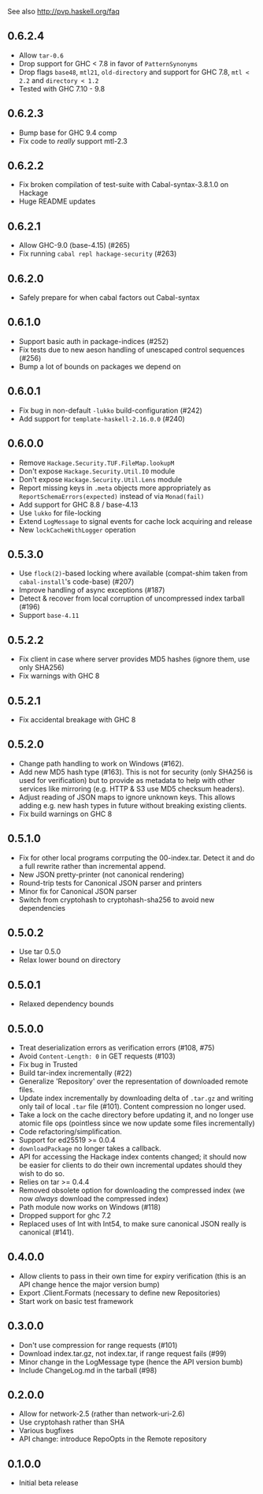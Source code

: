 See also http://pvp.haskell.org/faq

0.6.2.4
-------

* Allow `tar-0.6`
* Drop support for GHC < 7.8 in favor of `PatternSynonyms`
* Drop flags `base48`, `mtl21`, `old-directory` and support for GHC 7.8, `mtl < 2.2` and `directory < 1.2`
* Tested with GHC 7.10 - 9.8

0.6.2.3
-------

* Bump base for GHC 9.4 comp
* Fix code to *really* support mtl-2.3

0.6.2.2
-------

* Fix broken compilation of test-suite with Cabal-syntax-3.8.1.0 on Hackage
* Huge README updates

0.6.2.1
-------

* Allow GHC-9.0 (base-4.15) (#265)
* Fix running `cabal repl hackage-security` (#263)

0.6.2.0
-------

* Safely prepare for when cabal factors out Cabal-syntax

0.6.1.0
-------

* Support basic auth in package-indices (#252)
* Fix tests due to new aeson handling of unescaped control sequences (#256)
* Bump a lot of bounds on packages we depend on

0.6.0.1
-------

* Fix bug in non-default `-lukko` build-configuration (#242)
* Add support for `template-haskell-2.16.0.0` (#240)

0.6.0.0
-------

* Remove `Hackage.Security.TUF.FileMap.lookupM`
* Don't expose `Hackage.Security.Util.IO` module
* Don't expose `Hackage.Security.Util.Lens` module
* Report missing keys in `.meta` objects more appropriately as
  `ReportSchemaErrors(expected)` instead of via `Monad(fail)`
* Add support for GHC 8.8 / base-4.13
* Use `lukko` for file-locking
* Extend `LogMessage` to signal events for cache lock acquiring and release
* New `lockCacheWithLogger` operation

0.5.3.0
-------

* Use `flock(2)`-based locking where available
  (compat-shim taken from `cabal-install`'s code-base) (#207)
* Improve handling of async exceptions (#187)
* Detect & recover from local corruption of uncompressed index tarball (#196)
* Support `base-4.11`

0.5.2.2
-------

* Fix client in case where server provides MD5 hashes
  (ignore them, use only SHA256)
* Fix warnings with GHC 8

0.5.2.1
-------

* Fix accidental breakage with GHC 8

0.5.2.0
-------

* Change path handling to work on Windows (#162).
* Add new MD5 hash type (#163). This is not for security (only SHA256 is
  used for verification) but to provide as metadata to help with other
  services like mirroring (e.g. HTTP & S3 use MD5 checksum headers).
* Adjust reading of JSON maps to ignore unknown keys. This allows adding
  e.g. new hash types in future without breaking existing clients.
* Fix build warnings on GHC 8


0.5.1.0
-------

* Fix for other local programs corrputing the 00-index.tar. Detect it
  and do a full rewrite rather than incremental append.
* New JSON pretty-printer (not canonical rendering)
* Round-trip tests for Canonical JSON parser and printers
* Minor fix for Canonical JSON parser
* Switch from cryptohash to cryptohash-sha256 to avoid new dependencies

0.5.0.2
-------
* Use tar 0.5.0
* Relax lower bound on directory

0.5.0.1
-------
* Relaxed dependency bounds

0.5.0.0
-------
* Treat deserialization errors as verification errors (#108, #75)
* Avoid `Content-Length: 0` in GET requests (#103)
* Fix bug in Trusted
* Build tar-index incrementally (#22)
* Generalize 'Repository' over the representation of downloaded remote files.
* Update index incrementally by downloading delta of `.tar.gz` and writing only
  tail of local `.tar` file (#101). Content compression no longer used.
* Take a lock on the cache directory before updating it, and no longer use
  atomic file ops (pointless since we now update some files incrementally)
* Code refactoring/simplification.
* Support for ed25519 >= 0.0.4
* `downloadPackage` no longer takes a callback.
* API for accessing the Hackage index contents changed; it should now be
  easier for clients to do their own incremental updates should they wish
  to do so.
* Relies on tar >= 0.4.4
* Removed obsolete option for downloading the compressed index (we now _always_
  download the compressed index)
* Path module now works on Windows (#118)
* Dropped support for ghc 7.2
* Replaced uses of Int with Int54, to make sure canonical JSON really is
  canonical (#141).

0.4.0.0
-------
* Allow clients to pass in their own time for expiry verification
  (this is an API change hence the major version bump)
* Export .Client.Formats (necessary to define new Repositories)
* Start work on basic test framework

0.3.0.0
-------
* Don't use compression for range requests (#101)
* Download index.tar.gz, not index.tar, if range request fails (#99)
* Minor change in the LogMessage type (hence the API version bumb)
* Include ChangeLog.md in the tarball (#98)

0.2.0.0
-------
* Allow for network-2.5 (rather than network-uri-2.6)
* Use cryptohash rather than SHA
* Various bugfixes
* API change: introduce RepoOpts in the Remote repository

0.1.0.0
-------
* Initial beta release
